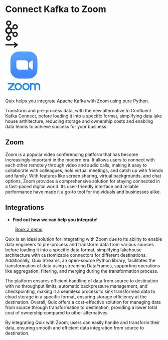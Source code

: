 # Connect Kafka to Zoom

<div class="connect-images cards blog-grid-card" markdown>
<div>
<img src="../images/kafka_logo.png" width="40px" />
</div>
<div>
<img src="../images/arrow.svg" width="40px" />
</div>
<div>
<img src="./images/zoom_1.jpg" />
</div>
</div>

Quix helps you integrate Apache Kafka with Zoom using pure Python.

Transform and pre-process data, with the new alternative to Confluent Kafka Connect, before loading it into a specific format, simplifying data lake house arthitecture, reducing storage and ownership costs and enabling data teams to achieve success for your business.

## Zoom

Zoom is a popular video conferencing platform that has become increasingly important in the modern era. It allows users to connect with each other remotely through video and audio calls, making it easy to collaborate with colleagues, hold virtual meetings, and catch up with friends and family. With features like screen sharing, virtual backgrounds, and chat options, Zoom provides a comprehensive solution for staying connected in a fast-paced digital world. Its user-friendly interface and reliable performance have made it a go-to tool for individuals and businesses alike.

## Integrations

<div class="grid cards" markdown>

- __Find out how we can help you integrate!__

    <a class="md-button md-button--primary" href="https://share.hsforms.com/1iW0TmZzKQMChk0lxd_tGiw4yjw2?__hstc=175542013.2303933fbd746c0ac86d9ccbe9bc9100.1728383268831.1729603416735.1729620918855.31&__hssc=175542013.1.1729620918855&__hsfp=2132701734" target="_blank" style="margin:.5rem;">Book a demo</a>

</div>


Quix is an ideal solution for integrating with Zoom due to its ability to enable data engineers to pre-process and transform data from various sources before loading it into a specific data format, simplifying lakehouse architecture with customizable connectors for different destinations. Additionally, Quix Streams, an open-source Python library, facilitates the transformation of data using streaming DataFrames, supporting operations like aggregation, filtering, and merging during the transformation process.

The platform ensures efficient handling of data from source to destination with no throughput limits, automatic backpressure management, and checkpointing, making it a seamless process to sink transformed data to cloud storage in a specific format, ensuring storage efficiency at the destination. Overall, Quix offers a cost-effective solution for managing data from source through transformation to destination, providing a lower total cost of ownership compared to other alternatives.

By integrating Quix with Zoom, users can easily handle and transform their data, ensuring smooth and efficient data integration from source to destination.

